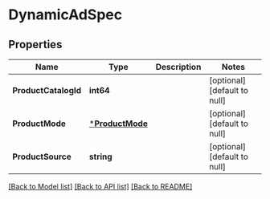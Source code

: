 # DynamicAdSpec

## Properties
Name | Type | Description | Notes
------------ | ------------- | ------------- | -------------
**ProductCatalogId** | **int64** |  | [optional] [default to null]
**ProductMode** | [***ProductMode**](ProductMode.md) |  | [optional] [default to null]
**ProductSource** | **string** |  | [optional] [default to null]

[[Back to Model list]](../README.md#documentation-for-models) [[Back to API list]](../README.md#documentation-for-api-endpoints) [[Back to README]](../README.md)


